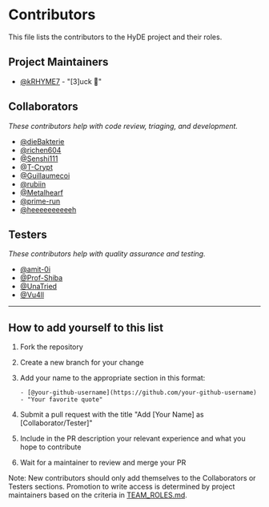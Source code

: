 # Contributors

This file lists the contributors to the HyDE project and their roles.

## Project Maintainers

- [@kRHYME7](https://github.com/kRHYME7) - "[3]uck 🦆"

## Collaborators

_These contributors help with code review, triaging, and development._

- [@dieBakterie](https://github.com/dieBakterie)
- [@richen604](https://github.com/richen604)
- [@Senshi111](https://github.com/Senshi111)
- [@T-Crypt](https://github.com/T-Crypt)
- [@Guillaumecoi](https://github.com/Guillaumecoi)
- [@rubiin](https://github.com/rubiin)
- [@Metalhearf](https://github.com/Metalhearf)
- [@prime-run](https://github.com/prime-run)
- [@heeeeeeeeeeh](https://github.com/heeeeeeeeeeh/)

## Testers

_These contributors help with quality assurance and testing._

- [@amit-0i](https://github.com/amit-0i)
- [@Prof-Shiba](https://github.com/Prof-Shiba)
- [@UnaTried](https://github.com/UnaTried)
- [@Vu4ll](https://github.com/Vu4ll)
---

## How to add yourself to this list

1. Fork the repository
2. Create a new branch for your change
3. Add your name to the appropriate section in this format:

   ```
   - [@your-github-username](https://github.com/your-github-username) - "Your favorite quote"
   ```

4. Submit a pull request with the title "Add [Your Name] as [Collaborator/Tester]"
5. Include in the PR description your relevant experience and what you hope to contribute
6. Wait for a maintainer to review and merge your PR

Note: New contributors should only add themselves to the Collaborators or Testers sections. Promotion to write access is determined by project maintainers based on the criteria in [TEAM_ROLES.md](https://github.com/HyDE-Project/HyDE/blob/master/TEAM_ROLES.md).
